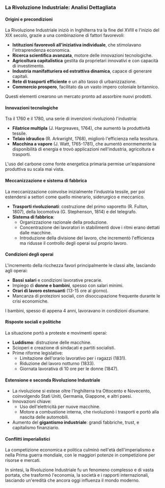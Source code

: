 ### **La Rivoluzione Industriale: Analisi Dettagliata**

#### **Origini e precondizioni**

La Rivoluzione Industriale iniziò in Inghilterra tra la fine del XVIII e l'inizio del XIX secolo, grazie a una combinazione di fattori favorevoli:

- **Istituzioni favorevoli all'iniziativa individuale**, che stimolavano l'intraprendenza economica.
- **Ricerca scientifica avanzata**, motore delle innovazioni tecnologiche.
- **Agricoltura capitalistica** gestita da proprietari innovativi e con capacità di investimento.
- **Industria manifatturiera ed estrattiva dinamica**, capace di generare capitali.
- **Rete di trasporti efficiente** e un alto tasso di urbanizzazione.
- **Commercio prospero**, facilitato da un vasto impero coloniale britannico.

Questi elementi crearono un mercato pronto ad assorbire nuovi prodotti.

#### **Innovazioni tecnologiche**

Tra il 1760 e il 1780, una serie di invenzioni rivoluzionò l'industria:

- **Filatrice multipla** (J. Hargreaves, 1764), che aumentò la produttività tessile.
- **Telaio idraulico** (R. Arkwright, 1768), migliorò l'efficienza nella tessitura.
- **Macchina a vapore** (J. Watt, 1765-1781), che aumentò enormemente la disponibilità di energia e trovò applicazioni nell'industria, agricoltura e trasporti.

L'uso del carbone come fonte energetica primaria permise un'espansione produttiva su scala mai vista.

#### **Meccanizzazione e sistema di fabbrica**

La meccanizzazione coinvolse inizialmente l'industria tessile, per poi estendersi a settori come quello minerario, siderurgico e meccanico.

- **Trasporti rivoluzionati**: costruzione del primo vaporetto (R. Fulton, 1807), della locomotiva (G. Stephenson, 1814) e del telegrafo.
- **Sistema di fabbrica**:
    - Organizzazione razionale della produzione.
    - Concentrazione dei lavoratori in stabilimenti dove i ritmi erano dettati dalle macchine.
    - Introduzione della divisione del lavoro, che incrementò l'efficienza ma ridusse il controllo degli operai sul proprio lavoro.

#### **Condizioni degli operai**

L'incremento della ricchezza favorì principalmente le classi alte, lasciando agli operai:

- **Bassi salari** e condizioni lavorative precarie.
- Impiego di **donne e bambini**, spesso con salari minimi.
- **Orari di lavoro estenuanti** (13-15 ore al giorno).
- Mancanza di protezioni sociali, con disoccupazione frequente durante le crisi economiche.

I bambini, spesso di appena 4 anni, lavoravano in condizioni disumane.

#### **Risposte sociali e politiche**

La situazione portò a proteste e movimenti operai:

- **Luddismo**: distruzione delle macchine.
- Scioperi e creazione di sindacati e partiti socialisti.
- Prime riforme legislative:
    - Limitazione dell'orario lavorativo per i ragazzi (1831).
    - Riduzione del lavoro notturno (1833).
    - Giornata lavorativa di 10 ore per le donne (1847).

#### **Estensione e seconda Rivoluzione Industriale**

- La rivoluzione si estese oltre l'Inghilterra tra Ottocento e Novecento, coinvolgendo Stati Uniti, Germania, Giappone, e altri paesi.
- Innovazioni chiave:
    - Uso dell'elettricità per nuove macchine.
    - Motore a combustione interna, che rivoluzionò i trasporti e portò alla nascita delle automobili.
- Aumento del **gigantismo industriale**: grandi fabbriche, trust, e capitalismo finanziario.

#### **Conflitti imperialistici**

La competizione economica e politica culminò nell'età dell'imperialismo e nella Prima guerra mondiale, con le maggiori potenze in competizione per risorse e mercati.

In sintesi, la Rivoluzione Industriale fu un fenomeno complesso e di vasta portata, che trasformò l'economia, la società e i rapporti internazionali, lasciando un'eredità che ancora oggi influenza il mondo moderno.